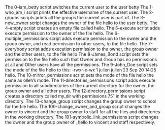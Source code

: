 The 0-iam_betty script switches the current user to the user betty
The 1-who_am_i script prints the effective username of the current user.
The 2-groups scripts prints all the groups the current user is part of.
The 3-new_owner script changes the owner of the file hello to the user betty.
The 4-empty script creates an empty file called hello.
The 5-execute script adds execute permission to the owner of the file hello.
The 6-multiple_permissions script adds execute permission to the owner and the group owner, and read permission to other users, to the file hello.
The 7-everybody script adds execution permission to the owner, the group owner and the other users, to the file hello
The 8-James_Bond script sets the permission to the file hello such that Owner and Group has no permissions at all and Other users have all the permissions.
The 9-John_Doe script sets the mode of the file hello to this: -rwxr-x-wx 1 julien julien 23 Sep 20 14:25 hello.
The 10-mirror_permissions script sets the mode of the file hello the same as olleh’s mode.
The 11-directories_permissions script adds execute permission to all subdirectories of the current directory for the owner, the group owner and all other users.
The 12-directory_permissions script creates a directory called my_dir with permissions 751 in the working directory.
The 13-change_group script changes the group owner to school for the file hello.
The 100-change_owner_and_group script changes the owner to vincent and the group owner to staff for all the files and directories in the working directory.
The 101-symbolic_link_permissions script changes the owner and the group owner of _hello to vincent and staff respectively.
